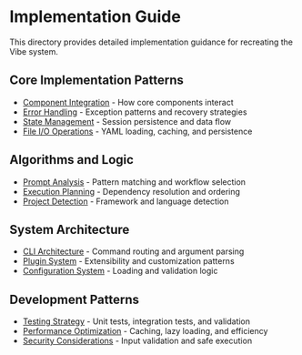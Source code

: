# Implementation Guide

This directory provides detailed implementation guidance for recreating the Vibe system.

## Core Implementation Patterns

- [Component Integration](component-integration.md) - How core components interact
- [Error Handling](error-handling.md) - Exception patterns and recovery strategies
- [State Management](state-management.md) - Session persistence and data flow
- [File I/O Operations](file-io.md) - YAML loading, caching, and persistence

## Algorithms and Logic

- [Prompt Analysis](prompt-analysis.md) - Pattern matching and workflow selection
- [Execution Planning](execution-planning.md) - Dependency resolution and ordering
- [Project Detection](project-detection.md) - Framework and language detection

## System Architecture

- [CLI Architecture](cli-architecture.md) - Command routing and argument parsing
- [Plugin System](plugin-system.md) - Extensibility and customization patterns
- [Configuration System](configuration-system.md) - Loading and validation logic

## Development Patterns

- [Testing Strategy](testing.md) - Unit tests, integration tests, and validation
- [Performance Optimization](performance.md) - Caching, lazy loading, and efficiency
- [Security Considerations](security.md) - Input validation and safe execution
